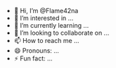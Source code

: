 - 👋 Hi, I’m @Flame42na
- 👀 I’m interested in ...
- 🌱 I’m currently learning ...
- 💞️ I’m looking to collaborate on ...
- 📫 How to reach me ...
- 😄 Pronouns: ...
- ⚡ Fun fact: ...

<!---
Flame42na/Flame42na is a ✨ special ✨ repository because its `README.md` (this file) appears on your GitHub profile.
You can click the Preview link to take a look at your changes.
--->
